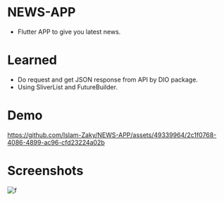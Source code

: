 # NEWS-APP

- Flutter APP to give you latest news.

# Learned

- Do request and get JSON response from API by DIO package.
- Using SliverList and FutureBuilder.

# Demo
https://github.com/Islam-Zaky/NEWS-APP/assets/49339964/2c1f0768-4086-4899-ac96-cfd23224a02b


# Screenshots
![f](https://github.com/Islam-Zaky/NEWS-APP/assets/49339964/2ce205ec-c6ac-4dbd-83c3-1ac31427f040)



